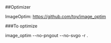 ##Optimizer

ImageOptim: https://github.com/toy/image_optim

###To optimize

image_optim --no-pngout --no-svgo -r .

